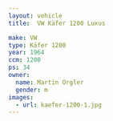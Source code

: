 ```yaml
---
layout: vehicle
title:  VW Käfer 1200 Luxus

make: VW
type: Käfer 1200
year: 1964
ccm: 1200
ps: 34
owner:
  name: Martin Orgler
  gender: m
images:
  - url: kaefer-1200-1.jpg
---
```

